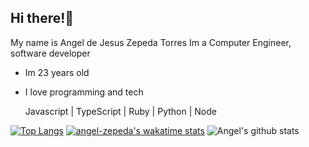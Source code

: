 ## Hi there!🚀
My name is Angel de Jesus Zepeda Torres
Im a Computer Engineer, software developer

- Im 23 years old
- I love programming and tech

  Javascript | TypeScript | Ruby | Python | Node

[![Top Langs](https://github-readme-stats.vercel.app/api/top-langs/?username=angel-zepeda&langs_count=8)](https://github.com/angel-zepeda)
[![angel-zepeda's wakatime stats](https://github-readme-stats.vercel.app/api/wakatime?username=angel-zepeda)](https://github.com/angel-zepeda)
![Angel's github stats](https://github-readme-stats.vercel.app/api?username=angel-zepeda&theme=dark&show_icons=true)
